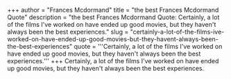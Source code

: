 +++
author = "Frances Mcdormand"
title = "the best Frances Mcdormand Quote"
description = "the best Frances Mcdormand Quote: Certainly, a lot of the films I've worked on have ended up good movies, but they haven't always been the best experiences."
slug = "certainly-a-lot-of-the-films-ive-worked-on-have-ended-up-good-movies-but-they-havent-always-been-the-best-experiences"
quote = '''Certainly, a lot of the films I've worked on have ended up good movies, but they haven't always been the best experiences.'''
+++
Certainly, a lot of the films I've worked on have ended up good movies, but they haven't always been the best experiences.
